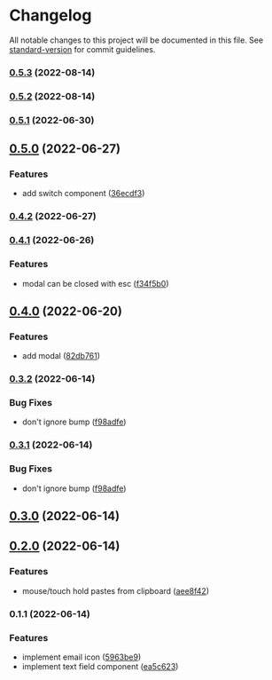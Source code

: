 # Changelog

All notable changes to this project will be documented in this file. See [standard-version](https://github.com/conventional-changelog/standard-version) for commit guidelines.

### [0.5.3](https://github.com/wholesome-ghoul/wholesome-ghoul.github.io/compare/v0.5.2...v0.5.3) (2022-08-14)

### [0.5.2](https://github.com/wholesome-ghoul/wholesome-ghoul.github.io/compare/v0.5.1...v0.5.2) (2022-08-14)

### [0.5.1](https://github.com/wholesome-ghoul/wholesome-ghoul.github.io/compare/v0.5.0...v0.5.1) (2022-06-30)

## [0.5.0](https://github.com/wholesome-ghoul/wholesome-ghoul.github.io/compare/v0.4.2...v0.5.0) (2022-06-27)

### Features

- add switch component ([36ecdf3](https://github.com/wholesome-ghoul/wholesome-ghoul.github.io/commits/36ecdf3f5f507d69798d06b819491f4ce478c643))

### [0.4.2](https://github.com/wholesome-ghoul/wholesome-ghoul.github.io/compare/v0.4.1...v0.4.2) (2022-06-27)

### [0.4.1](https://github.com/wholesome-ghoul/wholesome-ghoul.github.io/compare/v0.4.0...v0.4.1) (2022-06-26)

### Features

- modal can be closed with esc ([f34f5b0](https://github.com/wholesome-ghoul/wholesome-ghoul.github.io/commits/f34f5b059d5427c16481bac31065026d96d4ccd6))

## [0.4.0](https://github.com/wholesome-ghoul/wholesome-ghoul.github.io/compare/v0.3.2...v0.4.0) (2022-06-20)

### Features

- add modal ([82db761](https://github.com/wholesome-ghoul/wholesome-ghoul.github.io/commits/82db761a5a86c2bd8c866638bde10d7b9d6b489d))

### [0.3.2](https://github.com/wholesome-ghoul/wholesome-ghoul.github.io/compare/v0.3.0...v0.3.2) (2022-06-14)

### Bug Fixes

- don't ignore bump ([f98adfe](https://github.com/wholesome-ghoul/wholesome-ghoul.github.io/commits/f98adfe448bef33c7e2369447307cab0aff24933))

### [0.3.1](https://github.com/wholesome-ghoul/wholesome-ghoul.github.io/compare/v0.3.0...v0.3.1) (2022-06-14)

### Bug Fixes

- don't ignore bump ([f98adfe](https://github.com/wholesome-ghoul/wholesome-ghoul.github.io/commits/f98adfe448bef33c7e2369447307cab0aff24933))

## [0.3.0](https://github.com/wholesome-ghoul/wholesome-ghoul.github.io/compare/v0.2.0...v0.3.0) (2022-06-14)

## [0.2.0](https://github.com/wholesome-ghoul/wholesome-ghoul.github.io/compare/v0.1.1...v0.2.0) (2022-06-14)

### Features

- mouse/touch hold pastes from clipboard ([aee8f42](https://github.com/wholesome-ghoul/wholesome-ghoul.github.io/commits/aee8f428eff38e3b8d2b41e9f55f60805a2df937))

### 0.1.1 (2022-06-14)

### Features

- implement email icon ([5963be9](https://github.com/wholesome-ghoul/wholesome-ghoul.github.io/commits/5963be92f455f455f248b437b497259accb5ebb7))
- implement text field component ([ea5c623](https://github.com/wholesome-ghoul/wholesome-ghoul.github.io/commits/ea5c623a7312e2c1a502f95c3791daceee34dc6b))
